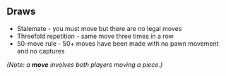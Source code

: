 ## Draws

* Stalemate - you must move but there are no legal moves
* Threefold repetition - same move three times in a row
* 50-move rule - 50+ moves have been made with no pawn movement and no captures

_(Note: a **move** involves both players moving a piece.)_
